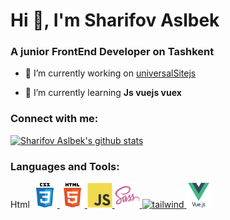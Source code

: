 <h1 align="left">Hi 👋, I'm Sharifov Aslbek</h1>
<h3 align="left">A junior FrontEnd Developer on Tashkent</h3>

- 🔭 I’m currently working on [universalSitejs](https://github.com/sharifov-aslbek/universalSitejs.git)

- 🌱 I’m currently learning **Js vuejs vuex**

<h3 align="left">Connect with me:</h3>
<p align="left">
</p>

[![Sharifov Aslbek's  github stats ](https://github-readme-stats.vercel.app/api?username=sharifov-aslbek&show_icons=true&theme=dark)](https://github.com/sharifov-aslbek/github-readme-stats)

<h3 align="left">Languages and Tools:</h3>
<p align="left"> Html <a href="https://www.w3schools.com/css/" target="_blank" rel="noreferrer"> <img src="https://raw.githubusercontent.com/devicons/devicon/master/icons/css3/css3-original-wordmark.svg" alt="css3" width="40" height="40"/> </a> <a href="https://www.w3.org/html/" target="_blank" rel="noreferrer"> <img src="https://raw.githubusercontent.com/devicons/devicon/master/icons/html5/html5-original-wordmark.svg" alt="html5" width="40" height="40"/> </a> <a href="https://developer.mozilla.org/en-US/docs/Web/JavaScript" target="_blank" rel="noreferrer"> <img src="https://raw.githubusercontent.com/devicons/devicon/master/icons/javascript/javascript-original.svg" alt="javascript" width="40" height="40"/> </a> <a href="https://sass-lang.com" target="_blank" rel="noreferrer"> <img src="https://raw.githubusercontent.com/devicons/devicon/master/icons/sass/sass-original.svg" alt="sass" width="40" height="40"/> </a> <a href="https://tailwindcss.com/" target="_blank" rel="noreferrer"> <img src="https://www.vectorlogo.zone/logos/tailwindcss/tailwindcss-icon.svg" alt="tailwind" width="40" height="40"/> </a> <a href="https://vuejs.org/" target="_blank" rel="noreferrer"> <img src="https://raw.githubusercontent.com/devicons/devicon/master/icons/vuejs/vuejs-original-wordmark.svg" alt="vuejs" width="40" height="40"/> </a> </p>

